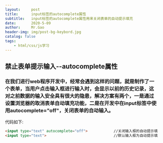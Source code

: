 ```yaml
---
layout:     post
title:      input标签的autocomplete属性
subtitle:   input标签的autocomplete属性用来关闭表单的自动提示填充
date:       2020-5-09
author:     Mr.Gao
header-img: img/post-bg-keybord.jpg
catalog: false
tags:
    - html/css/js学习
---
```



## 禁止表单提示输入--autocomplete属性
### 在我们进行web程序开发中，经常会遇到这样的问题，就是制作了一个表单，当用户点击输入框进行输入时，会显示以前的历史记录，这对之前数据的输入安全具有很大的隐患，解决方案有两个，一是通过设置浏览器的取消表单自动填充功能，二是在开发中在input标签中使用autocomplete="off"，关闭表单的自动输入。  
代码如下:  
```HTML
<input type="text" autocomplete="off">            //关闭输入框的自动提示填充功能
<input type="text">                               //默认输入框为自动提示填充
```
